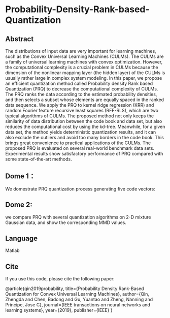 # Probability-Density-Rank-based-Quantization
## Abstract
The distributions of input data are very important for learning machines, such as the Convex Universal Learning Machines (CULMs). The CULMs are a family of universal learning machines with convex optimization. However, the computational complexity is a crucial problem in CULMs because the dimension of the nonlinear mapping layer (the hidden layer) of the CULMs is usually rather large in complex system modeling. In this paper, we propose an efficient quantization method called Probability density Rank based Quantization (PRQ) to decrease the computational complexity of CULMs. The PRQ ranks the data according to the estimated probability densities, and then selects a subset whose elements are equally spaced in the ranked data sequence. We apply the PRQ to kernel ridge regression (KRR) and random Fourier feature recursive least squares (RFF-RLS), which are two typical algorithms of CULMs. The proposed method not only keeps the similarity of data distribution between the code book and data set, but also reduces the computational cost by using the kd-tree. Meanwhile, for a given data set, the method yields deterministic quantization results, and it can also exclude the outliers and avoid too many borders in the code book. This brings great convenience to practical applications of the CULMs. The proposed PRQ is evaluated on several real-world benchmark data sets. Experimental results show satisfactory performance of PRQ compared with some state-of-the-art methods.

## Dome 1：
We domestrate PRQ quantization process generating five code vectors:


## Dome 2:
we compare PRQ with several quantization algorithms on 2-D mixture Gaussian data, and show the corresponding MMD values.

## Language
Matlab
## Cite
If you use this code, please cite the following paper:

@article{qin2019probability,
  title={Probability Density Rank-Based Quantization for Convex Universal Learning Machines},
  author={Qin, Zhengda and Chen, Badong and Gu, Yuantao and Zheng, Nanning and Principe, Jose C},
  journal={IEEE transactions on neural networks and learning systems},
  year={2019},
  publisher={IEEE}
}
